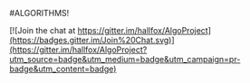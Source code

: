 #ALGORITHMS!

[![Join the chat at https://gitter.im/hallfox/AlgoProject](https://badges.gitter.im/Join%20Chat.svg)](https://gitter.im/hallfox/AlgoProject?utm_source=badge&utm_medium=badge&utm_campaign=pr-badge&utm_content=badge)
